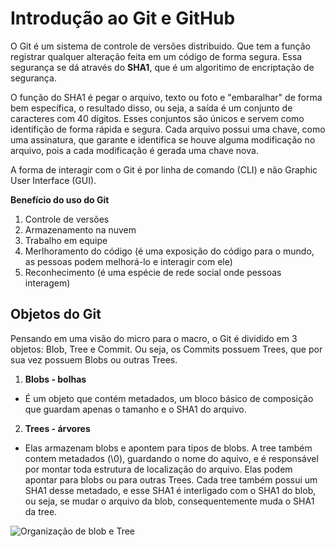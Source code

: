 # Introdução ao Git e GitHub

O Git é um sistema de controle de versões distribuido. Que tem a função registrar qualquer alteração feita em um código de forma segura. Essa segurança se dá através do **SHA1**, que é um algoritimo de encriptação de segurança.

O função do SHA1 é pegar o arquivo, texto ou foto e "embaralhar" de forma bem específica, o resultado disso, ou seja, a saída é um conjunto de caracteres com 40 dígitos. Esses conjuntos são únicos e servem como identifição de forma rápida e segura. Cada arquivo possui uma chave, como uma assinatura, que garante e identifica se houve alguma modificação no arquivo, pois a cada modificação é gerada uma chave nova.

A forma de interagir com o Git é por linha de comando (CLI) e não Graphic User Interface (GUI).

**Benefício do uso do Git**

1. Controle de versões
2. Armazenamento na nuvem
3. Trabalho em equipe
4. Merlhoramento do código (é uma exposição do código para o mundo, as pessoas podem melhorá-lo e interagir com ele)
5. Reconhecimento (é uma espécie de rede social onde pessoas interagem)


## Objetos do Git

Pensando em uma visão do micro para o macro, o Git é dividido em 3 objetos: Blob, Tree e Commit. Ou seja, os Commits possuem Trees, que por sua vez possuem Blobs ou outras Trees.

1. **Blobs - bolhas**
- É um objeto que contém metadados, um bloco básico de composição que guardam apenas o tamanho e o SHA1 do arquivo.

2. **Trees - árvores**
- Elas armazenam blobs e apontem para tipos de blobs. A tree também contem metadados (\0), guardando o nome do aquivo, e é responsável por montar toda estrutura de localização do arquivo. Elas podem apontar para blobs ou para outras Trees. Cada tree também possui um SHA1 desse metadado, e esse SHA1 é interligado com o SHA1 do blob, ou seja, se mudar o arquivo da blob, consequentemente muda o SHA1 da tree.

![Organização de blob e Tree](<https://github.com/Gabijesumary/Bootcamp-Avanade-DIO/blob/3dc2581089b75397d91939906167a6098b298fc9/M%C3%B3dulo%201/Imagens/blobetree.png>)
  
  
